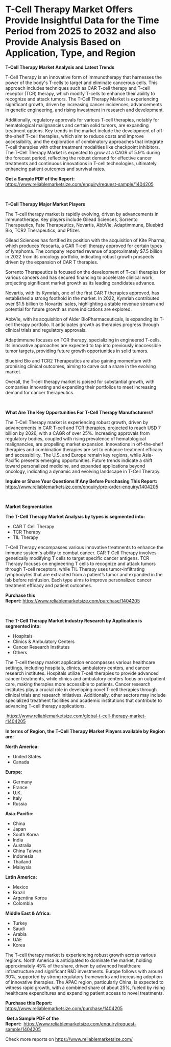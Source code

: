 <p><h1>T-Cell Therapy Market Offers Provide Insightful Data for the Time Period from 2025 to 2032 and also Provide Analysis Based on Application, Type, and Region</h1></p><p><strong>T-Cell Therapy Market Analysis and Latest Trends</strong></p>
<p><p>T-Cell Therapy is an innovative form of immunotherapy that harnesses the power of the body's T-cells to target and eliminate cancerous cells. This approach includes techniques such as CAR T-cell therapy and T-cell receptor (TCR) therapy, which modify T-cells to enhance their ability to recognize and attack tumors. The T-Cell Therapy Market is experiencing significant growth, driven by increasing cancer incidences, advancements in genetic engineering, and rising investment in research and development. </p><p>Additionally, regulatory approvals for various T-cell therapies, notably for hematological malignancies and certain solid tumors, are expanding treatment options. Key trends in the market include the development of off-the-shelf T-cell therapies, which aim to reduce costs and improve accessibility, and the exploration of combinatory approaches that integrate T-cell therapies with other treatment modalities like checkpoint inhibitors. The T-Cell Therapy Market is expected to grow at a CAGR of 5.9% during the forecast period, reflecting the robust demand for effective cancer treatments and continuous innovations in T-cell technologies, ultimately enhancing patient outcomes and survival rates.</p></p>
<p><strong>Get a Sample PDF of the Report:&nbsp;</strong> <a href="https://www.reliablemarketsize.com/enquiry/request-sample/1404205?utm_campaign=2747&utm_medium=2&utm_source=Github&utm_content=ia&utm_term=28032025&utm_id=t-cell-therapy">https://www.reliablemarketsize.com/enquiry/request-sample/1404205</a></p>
<p>&nbsp;</p>
<p><strong>T-Cell Therapy Major Market Players</strong></p>
<p><p>The T-cell therapy market is rapidly evolving, driven by advancements in immunotherapy. Key players include Gilead Sciences, Sorrento Therapeutics, Fate Therapeutics, Novartis, AbbVie, Adaptimmune, Bluebird Bio, TCR2 Therapeutics, and Pfizer. </p><p>Gilead Sciences has fortified its position with the acquisition of Kite Pharma, which produces Yescarta, a CAR T-cell therapy approved for certain types of lymphoma. The company reported revenue of approximately $7.5 billion in 2022 from its oncology portfolio, indicating robust growth prospects driven by the expansion of CAR T therapies.</p><p>Sorrento Therapeutics is focused on the development of T-cell therapies for various cancers and has secured financing to accelerate clinical work, projecting significant market growth as its leading candidates advance.</p><p>Novartis, with its Kymriah, one of the first CAR T therapies approved, has established a strong foothold in the market. In 2022, Kymriah contributed over $1.5 billion to Novartis' sales, highlighting a stable revenue stream and potential for future growth as more indications are explored.</p><p>AbbVie, with its acquisition of Alder BioPharmaceuticals, is expanding its T-cell therapy portfolio. It anticipates growth as therapies progress through clinical trials and regulatory approvals.</p><p>Adaptimmune focuses on TCR therapy, specializing in engineered T-cells. Its innovative approaches are expected to tap into previously inaccessible tumor targets, providing future growth opportunities in solid tumors.</p><p>Bluebird Bio and TCR2 Therapeutics are also gaining momentum with promising clinical outcomes, aiming to carve out a share in the evolving market. </p><p>Overall, the T-cell therapy market is poised for substantial growth, with companies innovating and expanding their portfolios to meet increasing demand for cancer therapeutics.</p></p>
<p>&nbsp;</p>
<p><strong>What Are The Key Opportunities For T-Cell Therapy Manufacturers?</strong></p>
<p><p>The T-Cell Therapy market is experiencing robust growth, driven by advancements in CAR T-cell and TCR therapies, projected to reach USD 7 billion by 2026, with a CAGR of over 25%. Increasing approvals from regulatory bodies, coupled with rising prevalence of hematological malignancies, are propelling market expansion. Innovations in off-the-shelf therapies and combination therapies are set to enhance treatment efficacy and accessibility. The U.S. and Europe remain key regions, while Asia-Pacific presents emerging opportunities. Future trends indicate a shift toward personalized medicine, and expanded applications beyond oncology, indicating a dynamic and evolving landscape in T-Cell Therapy.</p></p>
<p><strong>Inquire or Share Your Questions If Any Before Purchasing This Report:</strong> <a href="https://www.reliablemarketsize.com/enquiry/pre-order-enquiry/1404205?utm_campaign=2747&utm_medium=2&utm_source=Github&utm_content=ia&utm_term=28032025&utm_id=t-cell-therapy">https://www.reliablemarketsize.com/enquiry/pre-order-enquiry/1404205</a></p>
<p>&nbsp;</p>
<p><strong>Market Segmentation</strong></p>
<p><strong>The T-Cell Therapy Market Analysis by types is segmented into:</strong></p>
<p><ul><li>CAR T Cell Therapy</li><li>TCR Therapy</li><li>TIL Therapy</li></ul></p>
<p><p>T-Cell Therapy encompasses various innovative treatments to enhance the immune system's ability to combat cancer. CAR T Cell Therapy involves genetically modifying T cells to target specific cancer antigens. TCR Therapy focuses on engineering T cells to recognize and attack tumors through T-cell receptors, while TIL Therapy uses tumor-infiltrating lymphocytes that are extracted from a patient’s tumor and expanded in the lab before reinfusion. Each type aims to improve personalized cancer treatment efficacy and patient outcomes.</p></p>
<p><strong>Purchase this Report:&nbsp;</strong><a href="https://www.reliablemarketsize.com/purchase/1404205?utm_campaign=2747&utm_medium=2&utm_source=Github&utm_content=ia&utm_term=28032025&utm_id=t-cell-therapy">https://www.reliablemarketsize.com/purchase/1404205</a></p>
<p>&nbsp;</p>
<p><strong>The T-Cell Therapy Market Industry Research by Application is segmented into:</strong></p>
<p><ul><li>Hospitals</li><li>Clinics & Ambulatory Centers</li><li>Cancer Research Institutes</li><li>Others</li></ul></p>
<p><p>The T-cell therapy market application encompasses various healthcare settings, including hospitals, clinics, ambulatory centers, and cancer research institutes. Hospitals utilize T-cell therapies to provide advanced cancer treatments, while clinics and ambulatory centers focus on outpatient care, making therapies more accessible to patients. Cancer research institutes play a crucial role in developing novel T-cell therapies through clinical trials and research initiatives. Additionally, other sectors may include specialized treatment facilities and academic institutions that contribute to advancing T-cell therapy applications.</p></p>
<p><a href="https://www.reliablemarketsize.com/global-t-cell-therapy-market-r1404205?utm_campaign=2747&utm_medium=2&utm_source=Github&utm_content=ia&utm_term=28032025&utm_id=t-cell-therapy">&nbsp;https://www.reliablemarketsize.com/global-t-cell-therapy-market-r1404205</a></p>
<p><strong>In terms of Region, the T-Cell Therapy Market Players available by Region are:</strong></p>
<p>
    <p> <strong> North America: </strong>
        <ul>
            <li>United States</li>
            <li>Canada</li>
        </ul>
        </p> 
    <p> <strong> Europe: </strong>
        <ul>
            <li>Germany</li>
            <li>France</li>
            <li>U.K.</li>
            <li>Italy</li>
            <li>Russia</li>
        </ul>
        </p> 
    <p> <strong> Asia-Pacific: </strong>
        <ul>
            <li>China</li>
            <li>Japan</li>
            <li>South Korea</li>
            <li>India</li>
            <li>Australia</li>
            <li>China Taiwan</li>
            <li>Indonesia</li>
            <li>Thailand</li>
            <li>Malaysia</li>
        </ul>
        </p> 
    <p> <strong> Latin America: </strong>
        <ul>
            <li>Mexico</li>
            <li>Brazil</li>
            <li>Argentina Korea</li>
            <li>Colombia</li>
        </ul>
        </p> 
    <p> <strong> Middle East & Africa: </strong>
        <ul>
            <li>Turkey</li>
            <li>Saudi</li>
            <li>Arabia</li>
            <li>UAE</li>
            <li>Korea</li>
        </ul>
    </p>
    </p>
<p><p>The T-cell therapy market is experiencing robust growth across various regions. North America is anticipated to dominate the market, holding approximately 45% of the share, driven by advanced healthcare infrastructure and significant R&D investments. Europe follows with around 30%, supported by strong regulatory frameworks and increasing adoption of innovative therapies. The APAC region, particularly China, is expected to witness rapid growth, with a combined share of about 25%, fueled by rising healthcare expenditures and expanding patient access to novel treatments.</p></p>
<p><strong>Purchase this Report: </strong><a href="https://www.reliablemarketsize.com/purchase/1404205?utm_campaign=2747&utm_medium=2&utm_source=Github&utm_content=ia&utm_term=28032025&utm_id=t-cell-therapy">https://www.reliablemarketsize.com/purchase/1404205</a></p>
<p>&nbsp;<strong>Get a Sample PDF of the Report:&nbsp;&nbsp;</strong><a href="https://www.reliablemarketsize.com/enquiry/request-sample/1404205?utm_campaign=2747&utm_medium=2&utm_source=Github&utm_content=ia&utm_term=28032025&utm_id=t-cell-therapy">https://www.reliablemarketsize.com/enquiry/request-sample/1404205</a></p>
<p><strong></strong></p>
<p>Check more reports on <a href="https://www.reliablemarketsize.com/?utm_campaign=2747&utm_medium=2&utm_source=Github&utm_content=ia&utm_term=28032025&utm_id=t-cell-therapy">https://www.reliablemarketsize.com/</a></p>